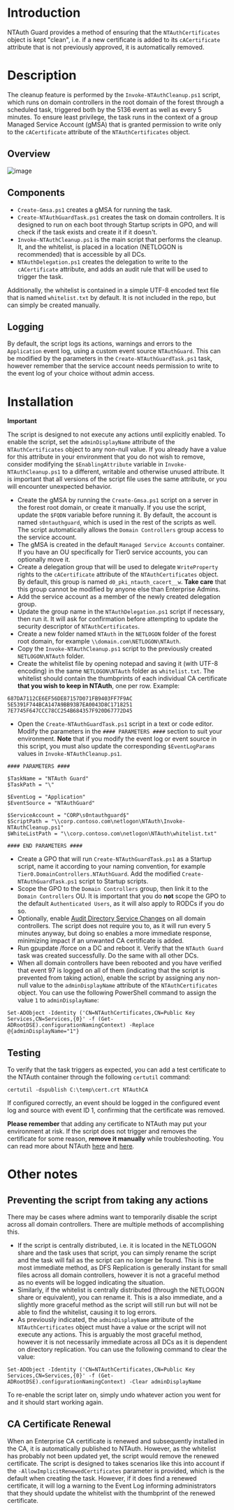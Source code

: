 # Introduction

NTAuth Guard provides a method of ensuring that the `NTAuthCertificates` object is kept "clean", i.e. if a new certificate is added to its `cACertificate` attribute that is not previously approved, it is automatically removed.

# Description

The cleanup feature is performed by the `Invoke-NTAuthCleanup.ps1` script, which runs on domain controllers in the root domain of the forest through a scheduled task, triggered both by the 5136 event as well as every 5 minutes. To ensure least privilege, the task runs in the context of a group Managed Service Account (gMSA) that is granted permission to write only to the `cACertificate` attribute of the `NTAuthCertificates` object.

## Overview

![image](https://github.com/CarlSorqvist/PsCertTools/assets/112415522/594f3871-9cd4-49be-9ff7-a6f823d0a0fd)

## Components

* `Create-Gmsa.ps1` creates a gMSA for running the task.
* `Create-NTAuthGuardTask.ps1` creates the task on domain controllers. It is designed to run on each boot through Startup scripts in GPO, and will check if the task exists and create it if it doesn't.
* `Invoke-NTAuthCleanup.ps1` is the main script that performs the cleanup. It, and the whitelist, is placed in a location (NETLOGON is recommended) that is accessible by all DCs.
* `NTAuthDelegation.ps1` creates the delegation to write to the `cACertificate` attribute, and adds an audit rule that will be used to trigger the task.

Additionally, the whitelist is contained in a simple UTF-8 encoded text file that is named `whitelist.txt` by default. It is not included in the repo, but can simply be created manually.

## Logging

By default, the script logs its actions, warnings and errors to the `Application` event log, using a custom event source `NTAuthGuard`. This can be modified by the parameters in the `Create-NTAuthGuardTask.ps1` task, however remember that the service account needs permission to write to the event log of your choice without admin access.

# Installation

**Important**

The script is designed to not execute any actions until explicitly enabled. To enable the script, set the `adminDisplayName` attribute of the `NTAuthCertificates` object to any non-null value. If you already have a value for this attribute in your environment that you do not wish to remove, consider modifying the `$EnablingAttribute` variable in `Invoke-NTAuthCleanup.ps1` to a different, writable and otherwise unused attribute. It is important that all versions of the script file uses the same attribute, or you will encounter unexpected behavior.

* Create the gMSA by running the `Create-Gmsa.ps1` script on a server in the forest root domain, or create it manually. If you use the script, update the `$FQDN` variable before running it. By default, the account is named `s0ntauthguard`, which is used in the rest of the scripts as well. The script automatically allows the `Domain Controllers` group access to the service account.
* The gMSA is created in the default `Managed Service Accounts` container. If you have an OU specifically for Tier0 service accounts, you can optionally move it.
* Create a delegation group that will be used to delegate `WriteProperty`  rights to the `cACertificate` attribute of the `NTAuthCertificates` object. By default, this group is named `d0_pki_ntauth_cacert__w`. **Take care** that this group cannot be modified by anyone else than Enterprise Admins.
* Add the service account as a member of the newly created delegation group.
* Update the group name in the `NTAuthDelegation.ps1` script if necessary, then run it. It will ask for confirmation before attempting to update the security descriptor of `NTAuthCertificates`.
* Create a new folder named `NTAuth` in the `NETLOGON` folder of the forest root domain, for example `\\domain.com\NETLOGON\NTAuth`.
* Copy the `Invoke-NTAuthCleanup.ps1` script to the previously created `NETLOGON\NTAuth` folder.
* Create the whitelist file by opening notepad and saving it (with UTF-8 encoding) in the same `NETLOGON\NTAuth` folder as `whitelist.txt`. The whitelist should contain the thumbprints of each individual CA certificate **that you wish to keep in NTAuth**, one per row. Example:

```
687DA7112CE6EF56DE87157D071FB9403FF7F9AC
5E5391F744BCA147A9BB93B7EA0043D8C1718251
7E7745F647CCC78CC254B684357F920D67772D45
```

* Open the `Create-NTAuthGuardTask.ps1` script in a text or code editor. Modify the parameters in the `#### PARAMETERS ####` section to suit your environment. **Note** that if you modify the event log or event source in this script, you must also update the corresponding `$EventLogParams` values in `Invoke-NTAuthCleanup.ps1`. 

```
#### PARAMETERS ####

$TaskName = "NTAuth Guard"
$TaskPath = "\"

$EventLog = "Application"
$EventSource = "NTAuthGuard"

$ServiceAccount = "CORP\s0ntauthguard$"
$ScriptPath = "\\corp.contoso.com\netlogon\NTAuth\Invoke-NTAuthCleanup.ps1"
$WhiteListPath = "\\corp.contoso.com\netlogon\NTAuth\whitelist.txt"

#### END PARAMETERS ####
```

* Create a GPO that will run `Create-NTAuthGuardTask.ps1` as a Startup script, name it according to your naming convention, for example `Tier0.DomainControllers.NTAuthGuard`. Add the modified `Create-NTAuthGuardTask.ps1` script to Startup scripts.
* Scope the GPO to the `Domain Controllers` group, then link it to the `Domain Controllers` OU. It is important that you do **not** scope the GPO to the default `Authenticated Users`, as it will also apply to RODCs if you do so.
* Optionally, enable [Audit Directory Service Changes](https://learn.microsoft.com/en-us/previous-versions/windows/it-pro/windows-10/security/threat-protection/auditing/audit-directory-service-changes) on all domain controllers. The script does not require you to, as it will run every 5 minutes anyway, but doing so enables a more immediate response, minimizing impact if an unwanted CA certificate is added.
* Run gpupdate /force on a DC and reboot it. Verify that the `NTAuth Guard` task was created successfully. Do the same with all other DCs.
* When all domain controllers have been rebooted and you have verified that event 97 is logged on all of them (indicating that the script is prevented from taking action), enable the script by assigning any non-null value to the `adminDisplayName` attribute of the `NTAuthCertificates` object. You can use the following PowerShell command to assign the value `1` to `adminDisplayName`:

```
Set-ADObject -Identity ('CN=NTAuthCertificates,CN=Public Key Services,CN=Services,{0}' -f (Get-ADRootDSE).configurationNamingContext) -Replace @{adminDisplayName="1"}
```

## Testing

To verify that the task triggers as expected, you can add a test certificate to the NTAuth container through the following `certutil` command:

`certutil -dspublish C:\temp\cert.crt NTAuthCA`

If configured correctly, an event should be logged in the configured event log and source with event ID 1, confirming that the certificate was removed.

**Please remember** that adding any certificate to NTAuth may put your environment at risk. If the script does not trigger and removes the certificate for some reason, **remove it manually** while troubleshooting. You can read more about NTAuth [here](https://blog.qdsecurity.se/2020/09/04/supply-in-the-request-shenanigans/) and [here](https://blog.qdsecurity.se/2024/04/07/forest-compromise-through-ama-abuse/#introduction-and-background).

# Other notes

## Preventing the script from taking any actions

There may be cases where admins want to temporarily disable the script across all domain controllers. There are multiple methods of accomplishing this.

* If the script is centrally distributed, i.e. it is located in the NETLOGON share and the task uses that script, you can simply rename the script and the task will fail as the script can no longer be found. This is the most immediate method, as DFS Replication is generally instant for small files across all domain controllers, however it is not a graceful method as no events will be logged indicating the situation.
* Similarly, if the whitelist is centrally distributed (through the NETLOGON share or equivalent), you can rename it. This is a also immediate, and a slightly more graceful method as the script will still run but will not be able to find the whitelist, causing it to log errors.
* As previously indicated, the `adminDisplayName` attribute of the `NTAuthCertificates` object must have a value or the script will not execute any actions. This is arguably the most graceful method, however it is not necessarily immediate across all DCs as it is dependent on directory replication. You can use the following command to clear the value:

```
Set-ADObject -Identity ('CN=NTAuthCertificates,CN=Public Key Services,CN=Services,{0}' -f (Get-ADRootDSE).configurationNamingContext) -Clear adminDisplayName
```

To re-enable the script later on, simply undo whatever action you went for and it should start working again.

## CA Certificate Renewal

When an Enterprise CA certificate is renewed and subsequently installed in the CA, it is automatically published to NTAuth. However, as the whitelist has probably not been updated yet, the script would remove the renewed certificate. The script is designed to takes scenarios like this into account if the `-AllowImplicitRenewedCertificates` parameter is provided, which is the default when creating the task.
However, if it does find a renewed certificate, it will log a warning to the Event Log informing administrators that they should update the whitelist with the thumbprint of the renewed certificate.


